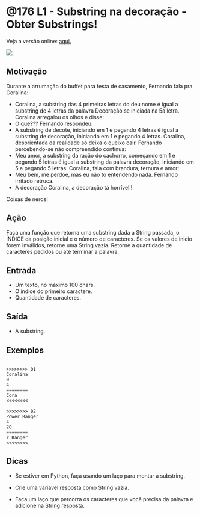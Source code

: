 # @176 L1 - Substring na decoração - Obter Substrings!

Veja a versão online: [aqui.](https://github.com/qxcodefup/arcade/blob/master/base/176/Readme.md)

![_](https://raw.githubusercontent.com/qxcodefup/arcade/master/base/176/cover.jpg)

## Motivação

Durante a arrumação do buffet para festa de casamento, Fernando fala pra Coralina:

* Coralina, a substring das 4 primeiras letras do deu nome é igual a substring de 4 letras da palavra Decoração se iniciada na 5a letra. Coralina arregalou os olhos e disse:
* O que??? Fernando respondeu:
* A substring de decote, iniciando em 1 e pegando 4 letras é igual a substring de decoração, iniciando em 1 e pegando 4 letras. Coralina, desorientada da realidade só deixa o queixo cair. Fernando percebendo-se não compreendido continua:
* Meu amor, a substring da ração do cachorro, começando em 1 e pegando 5 letras é igual a substring da palavra decoração, iniciando em 5 e pegando 5 letras. Coralina, fala com brandura, ternura e amor:
* Meu bem, me perdoe, mas eu não to entendendo nada. Fernando irritado retruca.
* A decoração Coralina, a decoração tá horrível!!

Coisas de nerds!

## Ação

Faça uma função que retorna uma substring dada a String passada, o ÍNDICE da posição inicial e o número de caracteres. Se os valores de inicio forem inválidos, retorne uma String vazia. Retorne a quantidade de caracteres pedidos ou até terminar a palavra.

## Entrada

* Um texto, no máximo 100 chars.
* O índice do primeiro caractere.
* Quantidade de caracteres.

## Saída

* A substring.

## Exemplos

```

>>>>>>>> 01
Coralina
0
4
========
Cora
<<<<<<<<

>>>>>>>> 02
Power Ranger
4
20
========
r Ranger
<<<<<<<<

```

## Dicas

* Se estiver em Python, faça usando um laço para montar a substring.

* Crie uma variável resposta como String vazia.

* Faca um laço que percorra os caracteres que você precisa da palavra e adicione na String resposta.


